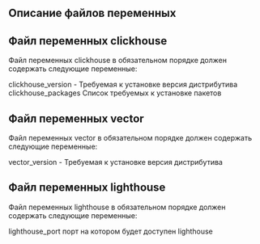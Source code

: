 Описание файлов переменных
----

Файл переменных clickhouse
--
Файл переменных clickhouse в обязательном порядке должен содержать следующие переменные:

clickhouse_version -	Требуемая к установке версия дистрибутива
clickhouse_packages 	Список требуемых к установке пакетов

Файл переменных vector
--
Файл переменных vector в обязательном порядке должен содержать следующие переменные:

vector_version - Требуемая к установке версия дистрибутива

Файл переменных lighthouse
---

Файл переменных lighthouse в обязательном порядке должен содержать следующие переменные:

lighthouse_port 	порт на котором будет доступен lighthouse
